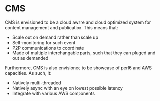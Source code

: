 # CMS

CMS is envisioned to be a cloud aware and cloud optimized system for
content management and publication. This means that:
* Scale out on demand rather than scale up
* Self-monitoring for such event
* P2P communications to coordinate
* Made of multiple interchangable parts, such that they can pluged and
out as demanded

Furthermore, CMS is also envisioned to be showcase of perl6 and AWS
capacities. As such, it:
* Natively multi-threaded
* Natively async with an eye on lowest possible latency
* Integrate with various AWS components
